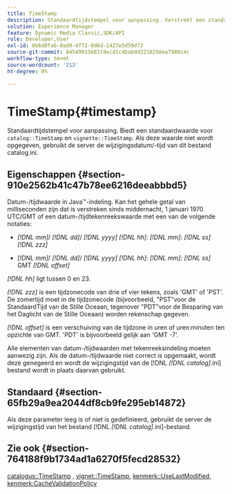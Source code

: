 ```yaml
---
title: TimeStamp
description: Standaardtijdstempel voor aanpassing. Verstrekt een standaardwaarde voor catalogus TimeStamp en vignet TimeStamp. Als deze waarde niet wordt opgegeven, gebruikt de server de wijzigingsdatum/-tijd van dit bestand catalog.ini.
solution: Experience Manager
feature: Dynamic Media Classic,SDK/API
role: Developer,User
exl-id: 0b6d8fa6-0ad9-4f72-8d6d-1427e5d59df3
source-git-commit: 8454991568374ecd1c4babdd3210250ea7988c4c
workflow-type: tm+mt
source-wordcount: '213'
ht-degree: 0%

---
```


# TimeStamp{#timestamp}

Standaardtijdstempel voor aanpassing. Biedt een standaardwaarde voor `catalog::TimeStamp` en `vignette::TimeStamp`. Als deze waarde niet wordt opgegeven, gebruikt de server de wijzigingsdatum/-tijd van dit bestand catalog.ini.

## Eigenschappen {#section-910e2562b41c47b78ee6216deeabbbd5}

Datum-/tijdwaarde in Java™-indeling. Kan het gehele getal van milliseconden zijn dat is verstreken sinds middernacht, 1 januari 1970 UTC/GMT of een datum-/tijdtekenreekswaarde met een van de volgende notaties:

* *[!DNL mm]*/ *[!DNL dd]*/ *[!DNL yyyy]* *[!DNL hh]*: *[!DNL mm]*: *[!DNL ss]* *[!DNL zzz]*

* *[!DNL mm]*/ *[!DNL dd]*/ *[!DNL yyyy]* *[!DNL hh]*: *[!DNL mm]*: *[!DNL ss]* GMT *[!DNL offset]*

*[!DNL hh]* ligt tussen 0 en 23.

*[!DNL zzz]* is een tijdzonecode van drie of vier tekens, zoals &#39;GMT&#39; of &#39;PST&#39;. De zomertijd moet in de tijdzonecode (bijvoorbeeld, &quot;PST&quot;voor de StandaardTijd van de Stille Oceaan, tegenover &quot;PDT&quot;voor de Besparing van het Daglicht van de Stille Oceaan) worden rekenschap gegeven.

*[!DNL offset]* is een verschuiving van de tijdzone in uren of uren:minuten ten opzichte van GMT. &#39;PDT&#39; is bijvoorbeeld gelijk aan &#39;GMT -7&#39;.

Alle elementen van datum-/tijdwaarden met tekenreeksindeling moeten aanwezig zijn. Als de datum-/tijdwaarde niet correct is opgemaakt, wordt deze genegeerd en wordt de wijzigingstijd van de [!DNL *[!DNL catalog]*.ini] bestand wordt in plaats daarvan gebruikt.

## Standaard {#section-65fb29a9ea2044df8cb9fe295eb14872}

Als deze parameter leeg is of niet is gedefinieerd, gebruikt de server de wijzigingstijd van het bestand [!DNL *[!DNL catalog]*.ini]-bestand.

## Zie ook {#section-764188f9b1734ad1a6270f5fecd28532}

[catalogus::TimeStamp](../../../../../ir-api/material-cat/image-rendering-api-ref/c-ir-material-catalog/c-ir-material-data-reference/r-ir-timestamp-dataref.md#reference-6daf7973dc4f4b4e9e8165756db7c319) , [vignet::TimeStamp](../../../../../ir-api/material-cat/image-rendering-api-ref/c-ir-material-catalog/c-ir-vignette-map-reference/r-ir-timestamp-vignette.md#reference-d57cdd40a6a645d199dbb1d56cc85bc1), [kenmerk::UseLastModified](../../../../../ir-api/material-cat/image-rendering-api-ref/c-ir-material-catalog/c-ir-attributes-reference/r-ir-uselastmodified.md#reference-d2ab628c9e004fedbd38324866dbca1d), [kenmerk:CacheValidationPolicy](../../../../../ir-api/material-cat/image-rendering-api-ref/c-ir-material-catalog/c-ir-attributes-reference/r-ir-cachevalidationpolicy.md#reference-2d71679733474d8aa116db6ceba87fa4)

